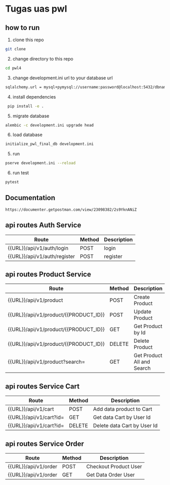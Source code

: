 # Tugas uas pwl

## how to run

1. clone this repo

```bash
git clone
```

2. change directory to this repo

```bash
cd pwl4
```

3.  change development.ini url to your database url

```bash
sqlalchemy.url = mysql+pymysql://username:password@localhost:5432/dbname
```

4. install dependencies

```bash
 pip install -e .
```

5. migrate database

```bash
alembic -c development.ini upgrade head
```

6. load database

```bash
initialize_pwl_final_db development.ini
```

5. run

```bash
pserve development.ini --reload
```

6. run test

```bash
pytest
```

## Documentation

```
https://documenter.getpostman.com/view/23098382/2s9YknANiZ
```

## api routes Auth Service

| Route                        | Method | Description |
| ---------------------------- | ------ | ----------- |
| {{URL}}/api/v1/auth/login    | POST   | login       |
| {{URL}}/api/v1/auth/register | POST   | register    |

## api routes Product Service

| Route                                 | Method | Description                |
| ------------------------------------- | ------ | -------------------------- |
| {{URL}}/api/v1/product                | POST   | Create Product             |
| {{URL}}/api/v1/product/{{PRODUCT_ID}} | POST   | Update Product             |
| {{URL}}/api/v1/product/{{PRODUCT_ID}} | GET    | Get Product by Id          |
| {{URL}}/api/v1/product/{{PRODUCT_ID}} | DELETE | Delete Product             |
| {{URL}}/api/v1/product?search=        | GET    | Get Product All and Search |

## api routes Service Cart

| Route                   | Method | Description                 |
| ----------------------- | ------ | --------------------------- |
| {{URL}}/api/v1/cart     | POST   | Add data product to Cart    |
| {{URL}}/api/v1/cart?id= | GET    | Get data Cart by User Id    |
| {{URL}}/api/v1/cart?id= | DELETE | Delete data Cart by User Id |

## api routes Service Order

| Route                | Method | Description           |
| -------------------- | ------ | --------------------- |
| {{URL}}/api/v1/order | POST   | Checkout Product User |
| {{URL}}/api/v1/order | GET    | Get Data Order User   |
